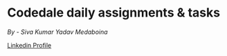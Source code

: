 # Codedale daily assignments & tasks

_By - Siva Kumar Yadav Medaboina_

[Linkedin Profile](https://www.linkedin.com/in/siva-kumar-yadav-medaboina-68571b222/)

